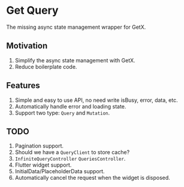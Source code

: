 # Get Query

The missing async state management wrapper for GetX.

## Motivation

1. Simplify the async state management with GetX.
2. Reduce boilerplate code.

## Features

1. Simple and easy to use API, no need write isBusy, error, data, etc.
2. Automatically handle error and loading state.
3. Support two type: `Query` and `Mutation`.

## TODO

1. Pagination support.
2. Should we have a `QueryClient` to store cache?
3. `InfiniteQueryController` `QueriesController`.
4. Flutter widget support.
5. InitialData/PlaceholderData support.
6. Automatically cancel the request when the widget is disposed.
